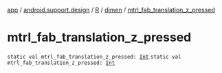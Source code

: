 [app](../../../index.md) / [android.support.design](../../index.md) / [R](../index.md) / [dimen](index.md) / [mtrl_fab_translation_z_pressed](./mtrl_fab_translation_z_pressed.md)

# mtrl_fab_translation_z_pressed

`static val mtrl_fab_translation_z_pressed: `[`Int`](https://kotlinlang.org/api/latest/jvm/stdlib/kotlin/-int/index.html)
`static val mtrl_fab_translation_z_pressed: `[`Int`](https://kotlinlang.org/api/latest/jvm/stdlib/kotlin/-int/index.html)